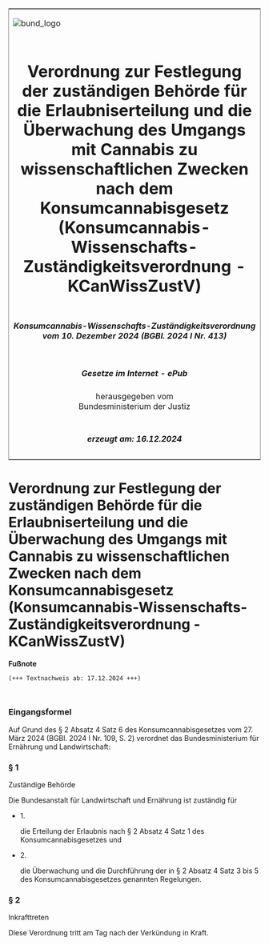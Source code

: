 <span id="DECKBLATT.html"></span>

<table border="0" frame="border" width="100%">

<tr valign="top">

<td align="left">

![bund\_logo](BfJ_2021_Web_de_de.gif)

</td>

<td align="right">

 

</td>

</tr>

<tr align="center" valign="middle">

<td colspan="2">

# Verordnung zur Festlegung der zuständigen Behörde für die Erlaubniserteilung und die Überwachung des Umgangs mit Cannabis zu wissenschaftlichen Zwecken nach dem Konsumcannabisgesetz (Konsumcannabis-Wissenschafts-Zuständigkeitsverordnung - KCanWissZustV)

</td>

</tr>

<tr align="center" valign="middle">

<td colspan="2">

##### Konsumcannabis-Wissenschafts-Zuständigkeitsverordnung vom 10. Dezember 2024 (BGBl. 2024 I Nr. 413)

</td>

</tr>

<tr align="center" valign="middle">

<td colspan="2">

  
  

##### Gesetze im Internet - ePub  
  
herausgegeben vom  
Bundesministerium der Justiz

</td>

</tr>

<tr align="center" valign="bottom">

<td colspan="2">

  
  

##### erzeugt am: 16.12.2024

</td>

</tr>

</table>

<span id="BJNR19D0A0024.html"></span>

# Verordnung zur Festlegung der zuständigen Behörde für die Erlaubniserteilung und die Überwachung des Umgangs mit Cannabis zu wissenschaftlichen Zwecken nach dem Konsumcannabisgesetz (Konsumcannabis-Wissenschafts-Zuständigkeitsverordnung - KCanWissZustV)

<div>

  
**Fußnote**

<div class="jnhtml">

<div>

<div class="jurAbsatz">

  

``` 
(+++ Textnachweis ab: 17.12.2024 +++)

 
```

</div>

</div>

</div>

</div>

<span id="BJNR19D0A0024BJNE000100000.html"></span>

### Eingangsformel  

<div>

<div class="jnhtml">

<div>

<div class="jurAbsatz">

Auf Grund des § 2 Absatz 4 Satz 6 des Konsumcannabisgesetzes vom 27.
März 2024 (BGBl. 2024 I Nr. 109, S. 2) verordnet das Bundesministerium
für Ernährung und Landwirtschaft:

</div>

</div>

</div>

</div>

<span id="BJNR19D0A0024BJNE000200000.html"></span>

### § 1  
Zuständige Behörde

<div>

<div class="jnhtml">

<div>

<div class="jurAbsatz">

Die Bundesanstalt für Landwirtschaft und Ernährung ist zuständig für

  - 1\.
    
    <div>
    
    die Erteilung der Erlaubnis nach § 2 Absatz 4 Satz 1 des
    Konsumcannabisgesetzes und
    
    </div>

  - 2\.
    
    <div>
    
    die Überwachung und die Durchführung der in § 2 Absatz 4 Satz 3 bis
    5 des Konsumcannabisgesetzes genannten Regelungen.
    
    </div>

</div>

</div>

</div>

</div>

<span id="BJNR19D0A0024BJNE000300000.html"></span>

### § 2  
Inkrafttreten

<div>

<div class="jnhtml">

<div>

<div class="jurAbsatz">

Diese Verordnung tritt am Tag nach der Verkündung in Kraft.

</div>

</div>

</div>

</div>

